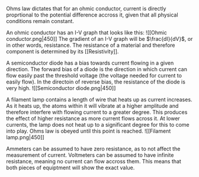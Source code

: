 
Ohms law dictates that for an ohmic conductor, current is directly proprtional to the potential difference accross it, given that all physical conditions remain constant.

An ohmic conductor has an I-V graph that looks like this:
![[Ohmic conductor.png|450]]
The gradient of an I-V graph will be $\frac{dI}{dV}$, or in other words, resistance. The resistance of a material and therefore component is determined by its [[Resistivity]].

A semiconductor diode has a bias towards current flowing in a given direction. The forward bias of a diode is the direction in which current can flow easily past the threshold voltage (the voltage needed for current to easily flow). In the directoin of reverse bias, the resistance of the diode is very high.
![[Semiconductor diode.png|450]]

A filament lamp contains a length of wire that heats up as current increases. As it heats up, the atoms within it will vibrate at a higher amplitude and therefore interfere with flowing current to a greater degree. This produces the effect of higher resistance as more current flows across it. At lower currents, the lamp does not heat up to a significant degree for this to come into play. Ohms law is obeyed until this point is reached.
![[Filament lamp.png|450]]

Ammeters can be assumed to have zero resistance, as to not affect the measurement of current. Voltmeters can be assumed to have infinite resistance, meaning no current can flow accross them. This means that both pieces of equiptment will show the exact value.